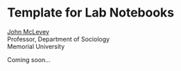 # Template for Lab Notebooks

[John McLevey](https://www.johnmclevey.com)<br>
Professor, Department of Sociology<br>
Memorial University

Coming soon...
